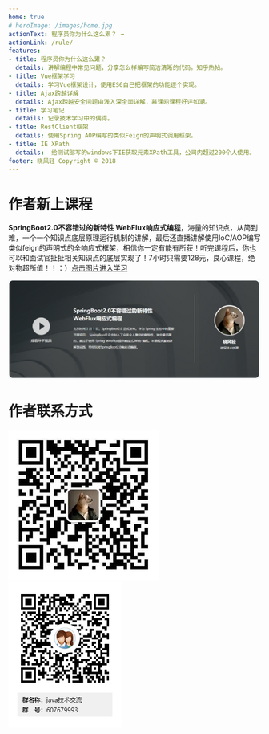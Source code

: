 ```yaml
---
home: true
# heroImage: /images/home.jpg
actionText: 程序员你为什么这么累？ →
actionLink: /rule/
features:
- title: 程序员你为什么这么累？
  details: 讲解编程中常见问题，分享怎么样编写简洁清晰的代码。知乎热帖。
- title: Vue框架学习
  details: 学习Vue框架设计，使用ES6自己把框架的功能逐个实现。
- title: Ajax跨越详解
  details: Ajax跨越安全问题由浅入深全面详解，慕课网课程好评如潮。
- title: 学习笔记
  details: 记录技术学习中的偶得。
- title: RestClient框架
  details: 使用Spring AOP编写的类似Feign的声明式调用框架。
- title: IE XPath
  details:  给测试部写的windows下IE获取元素XPath工具，公司内超过200个人使用。
footer: 晓风轻 Copyright © 2018
---
```


# 作者新上课程

**SpringBoot2.0不容错过的新特性 WebFlux响应式编程**，海量的知识点，从简到难，一个一个知识点底层原理运行机制的讲解，最后还直播讲解使用IoC/AOP编写类似feign的声明式的全响应式框架，相信你一定有能有所获！听完课程后，你也可以和面试官扯扯相关知识点的底层实现了！7小时只需要128元，良心课程，绝对物超所值！！：）[点击图片进入学习](https://coding.imooc.com/class/209.html)

[![](./webflux/images/imooc.png)](https://coding.imooc.com/class/209.html)



# 作者联系方式

![微信](./weixin.jpg)![qq](./qq.png)